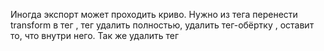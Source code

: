 Иногда экспорт может проходить криво. Нужно из тега <g> перенести transform в тег <path>, тег <g> удалить полностью, удалить тег-обёртку <defs>, оставит то, что внутри него. Так же удалить тег <use>